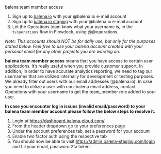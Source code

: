 balena team member access 

1. Sign up to [balena.io](https://dashboard.resin.io/signup) with your @balena.io e-mail account
1. Sign up to [balena.io staging](https://dashboard.resinstaging.io/signup) with your @balena.io e-mail account
1. Let the Operations team know what your username is, in the `t/operations` flow in Flowdock, using @@operations 

_Note: This accounts should NOT be for daily use, but only for the purposes stated below. Feel free to use your balena account created with your personal email for any other projects you are working on._

**balena team member access** means that you have access to certain user applications. It’s really useful when you provide customer support. In addition, in order to have accurate analytics reporting, we need to tag our usernames that are utilized internally for development or testing purposes. We already filter out users with our email addresses (@balena.io). In case you need to utilize a user with non-balena email address, contact Operations with your username to get the team_member role added to your user. 

**In case you encounter log in issues (invalid email/password) to your balena team member account please follow the below steps to resolve it.**

1. Login at https://dashboard.balena-cloud.com/
1. From the header dropdown go to your preferences page
1. Under the account preferences tab, set a password for your account
1. Enable two factor auth using the respective tab
1. You should now be able to visit https://admin.balena-staging.com/login and fill your email, password 2fa token